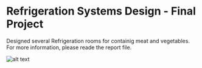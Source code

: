 # Refrigeration Systems Design - Final Project
Designed several Refrigeration rooms for containig meat and vegetables.
For more information, please reade the report file.

![alt text](https://github.com/[MoFattahi]/[Python_Scripts]/blob/[main]/img1.png?raw=true)

